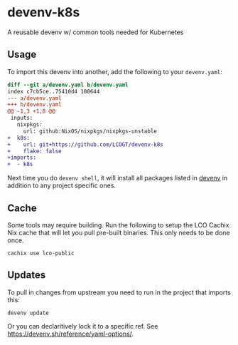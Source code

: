 # devenv-k8s

A reusable devenv w/ common tools needed for Kubernetes 

## Usage

To import this devenv into another, add the following to your `devenv.yaml`:

```diff
diff --git a/devenv.yaml b/devenv.yaml
index c7cb5ce..75410d4 100644
--- a/devenv.yaml
+++ b/devenv.yaml
@@ -1,3 +1,8 @@
 inputs:
   nixpkgs:
     url: github:NixOS/nixpkgs/nixpkgs-unstable
+  k8s:
+    url: git+https://github.com/LCOGT/devenv-k8s
+    flake: false
+imports:
+  - k8s
```

Next time you do `devenv shell`, it will install all packages listed in [devenv](devenv.nix)
in addition to any project specific ones.

## Cache

Some tools may require building. Run the following to setup the LCO Cachix Nix cache that will
let you pull pre-built binaries. This only needs to be done once.

```shell
cachix use lco-public
```

## Updates

To pull in changes from upstream you need to run in the project that imports this:

```shell
devenv update
```

Or you can declaritively lock it to a specific ref. See https://devenv.sh/reference/yaml-options/.
